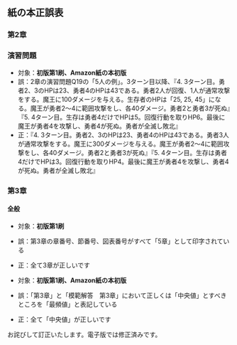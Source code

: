 ## 紙の本正誤表
### 第2章
### 演習問題
* 対象：**初版第1刷、Amazon紙の本初版**
* 誤：2章の演習問題Q19の「5人の例」。3ターン目以降、『4. 3ターン⽬。勇者2、3のHPは23、勇者4のHPは43である。勇者2⼈が回復、1⼈が通常攻撃をする。魔王に100ダメージを与える。⽣存者のHPは「25, 25, 45」になる。魔王が勇者2〜4に範囲攻撃をし、各40ダメージ。勇者2と勇者3が死ぬ』『5. 4ターン⽬。⽣存は勇者4だけでHPは5。回復⾏動を取りHP6。最後に魔王が勇者4を攻撃し、勇者4が死ぬ。勇者が全滅し敗北』
* 正：『4. 3ターン目。勇者2、3のHPは23、勇者4のHPは43である。勇者3人が通常攻撃をする。魔王に300ダメージを与える。魔王が勇者2～4に範囲攻撃をし、各40ダメージ。勇者2と勇者3が死ぬ』『5. 4ターン目。生存は勇者4だけでHPは3。回復行動を取りHP4。最後に魔王が勇者4を攻撃し、勇者4が死ぬ。勇者が全滅し敗北』

### 第3章
#### 全般
* 対象：**初版第1刷**
* 誤：第3章の章番号、節番号、図表番号がすべて「5章」として印字されている
* 正：全て3章が正しいです

* 対象：**初版第1刷、Amazon紙の本初版**
* 誤：「第3章」と「模範解答　第3章」において正しくは「中央値」とすべきところを「最頻値」と表記している
* 正：全て「中央値」が正しいです

お詫びして訂正いたします。電子版では修正済みです。